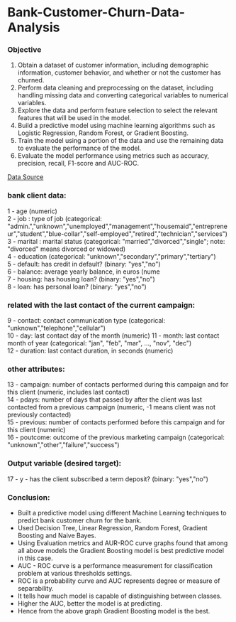 # Bank-Customer-Churn-Data-Analysis

### Objective
1. Obtain a dataset of customer information, including demographic information,
customer behavior, and whether or not the customer has churned.</br>
2. Perform data cleaning and preprocessing on the dataset, including handling
missing data and converting categorical variables to numerical variables.</br>
3. Explore the data and perform feature selection to select the relevant features
that will be used in the model.</br>
4. Build a predictive model using machine learning algorithms such as Logistic
Regression, Random Forest, or Gradient Boosting.</br>
5. Train the model using a portion of the data and use the remaining data to
evaluate the performance of the model.</br>
6. Evaluate the model performance using metrics such as accuracy, precision,
recall, F1-score and AUC-ROC.</br>

[Data Source](https://www.kaggle.com/competitions/bank-marketing-uci/overview)

### bank client data:
   1 - age (numeric)</br>
   2 - job : type of job (categorical: "admin.","unknown","unemployed","management","housemaid","entrepreneur","student","blue-collar","self-employed","retired","technician","services")                                  
   3 - marital : marital status (categorical: "married","divorced","single"; note: "divorced" means divorced or widowed)</br>
   4 - education (categorical: "unknown","secondary","primary","tertiary")</br>
   5 - default: has credit in default? (binary: "yes","no")</br>
   6 - balance: average yearly balance, in euros (nume</br>
   7 - housing: has housing loan? (binary: "yes","no")</br>
   8 - loan: has personal loan? (binary: "yes","no")</br>
### related with the last contact of the current campaign:
   9 - contact: contact communication type (categorical: "unknown","telephone","cellular") </br>
  10 - day: last contact day of the month (numeric)
  11 - month: last contact month of year (categorical: "jan", "feb", "mar", ..., "nov", "dec")</br>
  12 - duration: last contact duration, in seconds (numeric)</br>
### other attributes:
  13 - campaign: number of contacts performed during this campaign and for this client (numeric, includes last contact)</br>
  14 - pdays: number of days that passed by after the client was last contacted from a previous campaign (numeric, -1 means client was not previously contacted)</br>
  15 - previous: number of contacts performed before this campaign and for this client (numeric)</br>
  16 - poutcome: outcome of the previous marketing campaign (categorical: "unknown","other","failure","success")</br>
### Output variable (desired target):
  17 - y - has the client subscribed a term deposit? (binary: "yes","no")</br>
  
### Conclusion:
- Built a predictive model using different Machine Learning techniques to predict bank customer churn for the bank.</br>
- Used Decision Tree, Linear Regression, Random Forest, Gradient Boosting and Naive Bayes.</br>
- Using Evaluation metrics and AUR-ROC curve graphs found that among all above models the Gradient Boosting model is best predictive model in this case.</br>
- AUC - ROC curve is a performance measurement for classification problem at various thresholds settings. </br>
- ROC is a probability curve and AUC represents degree or measure of separability. </br>
- It tells how much model is capable of distinguishing between classes. </br>
- Higher the AUC, better the model is at predicting. </br>
- Hence from the above graph Gradient Boosting model is the best.</br>
